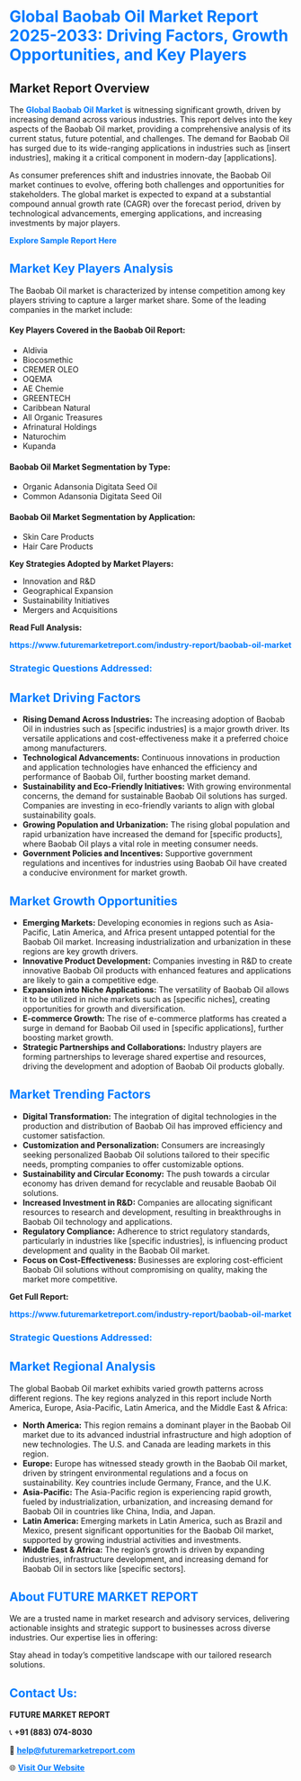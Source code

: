 <h1 style="color: #007BFF;">Global Baobab Oil Market Report 2025-2033: Driving Factors, Growth Opportunities, and Key Players</h1>

<section id="overview">
<h2>Market Report Overview</h2>
<p>The <a href="https://www.futuremarketreport.com/industry-report/baobab-oil-market" style="color: #007BFF; text-decoration: none;"><strong>Global Baobab Oil Market</strong></a> is witnessing significant growth, driven by increasing demand across various industries. This report delves into the key aspects of the Baobab Oil market, providing a comprehensive analysis of its current status, future potential, and challenges. The demand for Baobab Oil has surged due to its wide-ranging applications in industries such as [insert industries], making it a critical component in modern-day [applications].</p>
<p>As consumer preferences shift and industries innovate, the Baobab Oil market continues to evolve, offering both challenges and opportunities for stakeholders. The global market is expected to expand at a substantial compound annual growth rate (CAGR) over the forecast period, driven by technological advancements, emerging applications, and increasing investments by major players.</p>
</section>

<section id="overview">
<p><a href="https://www.futuremarketreport.com/request-sample/reportId=55276" style="color: #007BFF; text-decoration: none;"><strong>Explore Sample Report Here</strong></a></p>
</section>

<section id="key-players">
<h2 style="color: #007BFF;">Market Key Players Analysis</h2>
<p>The Baobab Oil market is characterized by intense competition among key players striving to capture a larger market share. Some of the leading companies in the market include:</p>
<h4>Key Players Covered in the Baobab Oil Report:</h4>
<ul><li>Aldivia</li><li>Biocosmethic</li><li>CREMER OLEO</li><li>OQEMA</li><li>AE Chemie</li><li>GREENTECH</li><li>Caribbean Natural</li><li>All Organic Treasures</li><li>Afrinatural Holdings</li><li>Naturochim</li><li>Kupanda</li></ul>
<h4>Baobab Oil Market Segmentation by Type:</h4>
<ul><li>Organic Adansonia Digitata Seed Oil</li><li>Common Adansonia Digitata Seed Oil</li></ul>

<h4>Baobab Oil Market Segmentation by Application:</h4>
<ul><li>Skin Care Products</li><li>Hair Care Products</li></ul>
<p><strong>Key Strategies Adopted by Market Players:</strong></p>
<ul>
<li>Innovation and R&D</li>
<li>Geographical Expansion</li>
<li>Sustainability Initiatives</li>
<li>Mergers and Acquisitions</li>
</ul>
</section>

<section>
<p><strong>Read Full Analysis: </strong></p><a href="https://www.futuremarketreport.com/industry-report/baobab-oil-market" style="color: #007BFF; text-decoration: none;"><strong>https://www.futuremarketreport.com/industry-report/baobab-oil-market</strong></a>
<h3 style="color: #007BFF;">Strategic Questions Addressed:</h3>
</section>

<section id="driving-factors">
<h2 style="color: #007BFF;">Market Driving Factors</h2>
<ul>
<li><strong>Rising Demand Across Industries:</strong> The increasing adoption of Baobab Oil in industries such as [specific industries] is a major growth driver. Its versatile applications and cost-effectiveness make it a preferred choice among manufacturers.</li>
<li><strong>Technological Advancements:</strong> Continuous innovations in production and application technologies have enhanced the efficiency and performance of Baobab Oil, further boosting market demand.</li>
<li><strong>Sustainability and Eco-Friendly Initiatives:</strong> With growing environmental concerns, the demand for sustainable Baobab Oil solutions has surged. Companies are investing in eco-friendly variants to align with global sustainability goals.</li>
<li><strong>Growing Population and Urbanization:</strong> The rising global population and rapid urbanization have increased the demand for [specific products], where Baobab Oil plays a vital role in meeting consumer needs.</li>
<li><strong>Government Policies and Incentives:</strong> Supportive government regulations and incentives for industries using Baobab Oil have created a conducive environment for market growth.</li>
</ul>
</section>

<section id="growth-opportunities">
<h2 style="color: #007BFF;">Market Growth Opportunities</h2>
<ul>
<li><strong>Emerging Markets:</strong> Developing economies in regions such as Asia-Pacific, Latin America, and Africa present untapped potential for the Baobab Oil market. Increasing industrialization and urbanization in these regions are key growth drivers.</li>
<li><strong>Innovative Product Development:</strong> Companies investing in R&D to create innovative Baobab Oil products with enhanced features and applications are likely to gain a competitive edge.</li>
<li><strong>Expansion into Niche Applications:</strong> The versatility of Baobab Oil allows it to be utilized in niche markets such as [specific niches], creating opportunities for growth and diversification.</li>
<li><strong>E-commerce Growth:</strong> The rise of e-commerce platforms has created a surge in demand for Baobab Oil used in [specific applications], further boosting market growth.</li>
<li><strong>Strategic Partnerships and Collaborations:</strong> Industry players are forming partnerships to leverage shared expertise and resources, driving the development and adoption of Baobab Oil products globally.</li>
</ul>
</section>

<section id="trending-factors">
<h2 style="color: #007BFF;">Market Trending Factors</h2>
<ul>
<li><strong>Digital Transformation:</strong> The integration of digital technologies in the production and distribution of Baobab Oil has improved efficiency and customer satisfaction.</li>
<li><strong>Customization and Personalization:</strong> Consumers are increasingly seeking personalized Baobab Oil solutions tailored to their specific needs, prompting companies to offer customizable options.</li>
<li><strong>Sustainability and Circular Economy:</strong> The push towards a circular economy has driven demand for recyclable and reusable Baobab Oil solutions.</li>
<li><strong>Increased Investment in R&D:</strong> Companies are allocating significant resources to research and development, resulting in breakthroughs in Baobab Oil technology and applications.</li>
<li><strong>Regulatory Compliance:</strong> Adherence to strict regulatory standards, particularly in industries like [specific industries], is influencing product development and quality in the Baobab Oil market.</li>
<li><strong>Focus on Cost-Effectiveness:</strong> Businesses are exploring cost-efficient Baobab Oil solutions without compromising on quality, making the market more competitive.</li>
</ul>
</section>

<section>
<p><strong>Get Full Report: </strong></p><a href="https://www.futuremarketreport.com/industry-report/baobab-oil-market" style="color: #007BFF; text-decoration: none;"><strong>https://www.futuremarketreport.com/industry-report/baobab-oil-market</strong></a>
<h3 style="color: #007BFF;">Strategic Questions Addressed:</h3>
</section>


<section id="regional-analysis">
<h2 style="color: #007BFF;">Market Regional Analysis</h2>
<p>The global Baobab Oil market exhibits varied growth patterns across different regions. The key regions analyzed in this report include North America, Europe, Asia-Pacific, Latin America, and the Middle East & Africa:</p>
<ul>
<li><strong>North America:</strong> This region remains a dominant player in the Baobab Oil market due to its advanced industrial infrastructure and high adoption of new technologies. The U.S. and Canada are leading markets in this region.</li>
<li><strong>Europe:</strong> Europe has witnessed steady growth in the Baobab Oil market, driven by stringent environmental regulations and a focus on sustainability. Key countries include Germany, France, and the U.K.</li>
<li><strong>Asia-Pacific:</strong> The Asia-Pacific region is experiencing rapid growth, fueled by industrialization, urbanization, and increasing demand for Baobab Oil in countries like China, India, and Japan.</li>
<li><strong>Latin America:</strong> Emerging markets in Latin America, such as Brazil and Mexico, present significant opportunities for the Baobab Oil market, supported by growing industrial activities and investments.</li>
<li><strong>Middle East & Africa:</strong> The region’s growth is driven by expanding industries, infrastructure development, and increasing demand for Baobab Oil in sectors like [specific sectors].</li>
</ul>
</section>

<footer>
<h2 style="color: #007BFF;">About FUTURE MARKET REPORT</h2>
<p>We are a trusted name in market research and advisory services, delivering actionable insights and strategic support to businesses across diverse industries. Our expertise lies in offering:</p>

<p>Stay ahead in today’s competitive landscape with our tailored research solutions.</p>

<h2 style="color: #007BFF;">Contact Us:</h2>
<p><strong>FUTURE MARKET REPORT</strong></p>
<p>📞 <strong>+91 (883) 074-8030</strong></p>
<p>📧 <strong><a href="mailto:help@futuremarketreport.com" style="color: #007BFF;">help@futuremarketreport.com</a></strong></p>
<p>🌐 <strong><a href="https://www.futuremarketreport.com/" style="color: #007BFF;">Visit Our Website</a></strong></p>
</footer>